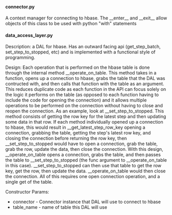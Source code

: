 #### connector.py
A context manager for connecting to hbase. The \_\_enter\_\_ and \_\_exit\_\_ allow objects of this class to 
be used with python "with" statements

#### data\_access\_layer.py
Description: a DAL for hbase. Has an outward facing api (get\_step\_batch, set\_step\_to\_stopped, etc)
and is implemented with a functional style of programming. 

Design: Each operation that is performed on the hbase table is done through the internal method 
\_\_operate\_on\_table. This method takes in a function, opens up a connection to hbase, grabs 
the table that the DAL was contructed with, and then calls that function with the table as an argument.
This reduces duplicate code as each function in the API can focus solely on the logic it performs on the
table (as opposed to each function having to include the code for opening the connection) and it allows
multiple operations to be performed on the connection without having to close and reopen the connection.
As an example, look at \_\_set\_step\_to\_stopped. This method consists of getting the row key for the
latest step and then updating some data in that row. If each method individually opened up a connection
to hbase, this would result in \_\_get\_latest\_step\_row\_key opening a connection, grabbing the table, 
getting the step's latest row key, and closing the connection before returning the row key, then 
\_\_set\_step\_to\_stopped would have to open a connection, grab the table, grab the row, update the data,
then close the connection. With this design, \_\_operate\_on\_table opens a connection, grabs the table,
and then passes the table to \_\_set\_step\_to\_stopped (the func argument to \_\_operate\_on\_table in this
case). \_\_set\_step\_to\_stopped can then use that table to get the row key, get the row, then update the
data. \_\_operate\_on\_table would then close the connection. All of this requires one open connection
operation, and a single get of the table.

Constructor Params:
* connector - Connector instance that DAL will use to connect to hbase
* table_name - name of table this DAL will use
